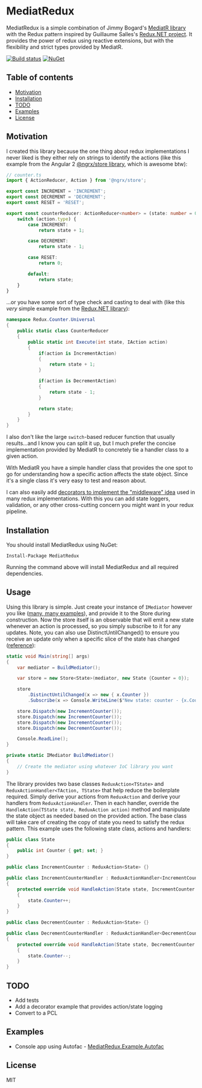 # MediatRedux

MediatRedux is a simple combination of Jimmy Bogard's [MediatR library](https://github.com/jbogard/MediatR) with the Redux pattern inspired by Guillaume Salles's [Redux.NET project](https://github.com/GuillaumeSalles/redux.NET). It provides the power of redux using reactive extensions, but with the flexibility and strict types provided by MediatR.

[![Build status](https://ci.appveyor.com/api/projects/status/jjk6hi4el8wd075t?svg=true)](https://ci.appveyor.com/project/sstorie/mediatredux) [![NuGet](https://img.shields.io/nuget/v/MediatRedux.svg?maxAge=2592000)]()

## Table of contents

- [Motivation](#motivation)
- [Installation](#installation)
- [TODO](#todo)
- [Examples](#examples)
- [License](#license)


## Motivation

I created this library because the one thing about redux implementations I never liked
is they either rely on strings to identify the actions (like this example from the Angular 2 [@ngrx/store library](https://github.com/ngrx/store), which is awesome btw):

```ts
// counter.ts
import { ActionReducer, Action } from '@ngrx/store';

export const INCREMENT = 'INCREMENT';
export const DECREMENT = 'DECREMENT';
export const RESET = 'RESET';

export const counterReducer: ActionReducer<number> = (state: number = 0, action: Action) => {
	switch (action.type) {
		case INCREMENT:
			return state + 1;

		case DECREMENT:
			return state - 1;

		case RESET:
			return 0;

		default:
			return state;
	}
}
```

...or you have some sort of type check and casting to deal with (like this *very* simple example from the [Redux.NET library](https://github.com/GuillaumeSalles/redux.NET)):

```csharp
namespace Redux.Counter.Universal
{
    public static class CounterReducer
    {
        public static int Execute(int state, IAction action)
        {
            if(action is IncrementAction)
            {
                return state + 1;
            }

            if(action is DecrementAction)
            {
                return state - 1;
            }

            return state;
        }
    }
}
```

I also don't like the large `switch`-based reducer function that usually results...and I know you can split it up, but I much prefer the concise implementation provided by MediatR to concretely tie a handler class to a given action.

With MediatR you have a simple handler class that provides the one spot to go for understanding how a specific action affects the state object. Since it's a single class it's very easy to test and reason about.

I can also easily add [decorators to implement the "middleware" idea](https://lostechies.com/jimmybogard/2014/09/09/tackling-cross-cutting-concerns-with-a-mediator-pipeline/) used in many redux implementations. With this you can add state loggers, validation, or any other cross-cutting concern you might want in your redux pipeline.


## Installation

You should install MediatRedux using NuGet:

```
Install-Package MediatRedux
```

Running the command above will install MediatRedux and all required dependencies.

## Usage

Using this library is simple. Just create your instance of `IMediator` however you like ([many, many examples](https://github.com/jbogard/MediatR/tree/master/samples)), and provide it to the Store during construction. Now the store itself is an observable that will emit a new state whenever an action is processed, so you simply subscribe to it for any updates. Note, you can also use DistinctUntilChanged() to ensure you receive an update only when a specific slice of the state has changed ([reference](https://github.com/GuillaumeSalles/redux.NET#distinctuntilchanged-to-the-rescue)):

```csharp
static void Main(string[] args)
{
    var mediator = BuildMediator();

    var store = new Store<State>(mediator, new State {Counter = 0});

    store
        .DistinctUntilChanged(x => new { x.Counter })
        .Subscribe(x => Console.WriteLine($"New state: counter - {x.Counter}"));

    store.Dispatch(new IncrementCounter());
    store.Dispatch(new IncrementCounter());
    store.Dispatch(new IncrementCounter());
    store.Dispatch(new DecrementCounter());

    Console.ReadLine();
}

private static IMediator BuildMediator()
{
    // Create the mediator using whatever IoC library you want
}

```

The library provides two base classes `ReduxAction<TState>` and `ReduxActionHandler<TAction, TState>` that help reduce the boilerplate required. Simply derive your actions from `ReduxAction` and derive your handlers from `ReduxActionHandler`. Then in each handler, override the `HandleAction(TState state, ReduxAction action)` method and manipulate the state object as needed based on the provided action. The base class will take care of creating the copy of state you need to satisfy the redux pattern. This example uses the following state class, actions and handlers:

```csharp
public class State
{
    public int Counter { get; set; }
}

public class IncrementCounter : ReduxAction<State> {}

public class IncrementCounterHandler : ReduxActionHandler<IncrementCounter, State>
{
    protected override void HandleAction(State state, IncrementCounter action)
    {
        state.Counter++;
    }
}

public class DecrementCounter : ReduxAction<State> {}

public class DecrementCounterHandler : ReduxActionHandler<DecrementCounter, State>
{
    protected override void HandleAction(State state, DecrementCounter action)
    {
        state.Counter--;
    }
}
```

## TODO

- Add tests
- Add a decorator example that provides action/state logging
- Convert to a PCL

## Examples

- Console app using Autofac - [MediatRedux.Example.Autofac](https://github.com/sstorie/MediatRedux/tree/master/src/MediatRedux.Example.Autofac)

## License

MIT
